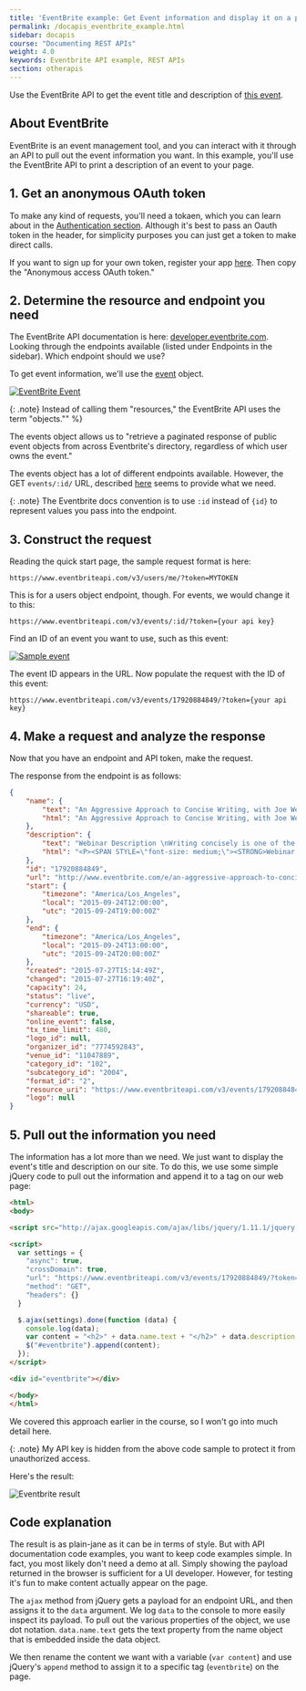 ```yaml
---
title: 'EventBrite example: Get Event information and display it on a page'
permalink: /docapis_eventbrite_example.html
sidebar: docapis
course: "Documenting REST APIs"
weight: 4.0
keywords: Eventbrite API example, REST APIs
section: otherapis
---
```


Use the EventBrite API to get the event title and description of [this event](https://www.eventbrite.com/myevent?eid=17920884849).

## About EventBrite
EventBrite is an event management tool, and you can interact with it through an API to pull out the event information you want. In this example, you'll use the EventBrite API to print a description of an event to your page.

## 1. Get an anonymous OAuth token
To make any kind of requests, you'll need a tokaen, which you can learn about in the [Authentication section](https://www.eventbrite.com/developer/v3/reference/authentication/). Although it's best to pass an Oauth token in the header, for simplicity purposes you can just get a token to make direct calls.

If you want to sign up for your own token, register your app [here](https://www.eventbrite.com/myaccount/apps/). Then copy the "Anonymous access OAuth token."

## 2. Determine the resource and endpoint you need
The EventBrite API documentation is here: [developer.eventbrite.com](https://www.eventbrite.com/developer/v3/). Looking through the endpoints available (listed under Endpoints in the sidebar). Which endpoint should we use?

To get event information, we'll use the [event](https://www.eventbrite.com/developer/v3/endpoints/events/) object.

<a href="https://www.eventbrite.com/developer/v3/endpoints/events/"><img src="images/eventsendpointeventbrite.png" alt="EventBrite Event" /></a>

{: .note}
Instead of calling them \"resources,\" the EventBrite API uses the term \"objects.\"" %}

The events object allows us to "retrieve a paginated response of public event objects from across Eventbrite's directory, regardless of which user owns the event."

The events object has a lot of different endpoints available. However, the GET `events/:id/` URL, described [here](https://www.eventbrite.com/developer/v3/endpoints/events/#ebapi-get-events-id) seems to provide what we need.

{: .note}
The Eventbrite docs convention is to use <code>:id</code> instead of <code>{id}</code> to represent values you pass into the endpoint.

## 3. Construct the request

Reading the quick start page, the sample request format is here:

```
https://www.eventbriteapi.com/v3/users/me/?token=MYTOKEN
```

This is for a users object endpoint, though. For events, we would change it to this:

```
https://www.eventbriteapi.com/v3/events/:id/?token={your api key}
```

Find an ID of an event you want to use, such as this event:

<a href="https://www.eventbrite.com/myevent?eid=17920884849"><img src="images/eventbrite_event.png" alt="Sample event" /></a>

The event ID appears in the URL. Now populate the request with the ID of this event:
```
https://www.eventbriteapi.com/v3/events/17920884849/?token={your api key}
```

## 4. Make a request and analyze the response

Now that you have an endpoint and API token, make the request.

The response from the endpoint is as follows:

```json
{
    "name": {
        "text": "An Aggressive Approach to Concise Writing, with Joe Welinske",
        "html": "An Aggressive Approach to Concise Writing, with Joe Welinske"
    },
    "description": {
        "text": "Webinar Description \nWriting concisely is one of the fundamental skills central to any mobile user assistance. The minimal screen real estate can\u2019t support large amounts of text and graphics without extensive gesturing by the users. Using small font sizes just makes the information unreadable unless the user pinches and stretches the text.   Even outside of the mobile space, your ability to streamline your content improves the likelihood it will be effectively consumed by your target audience.   This session offers a number of examples and techniques for reducing the footprint of your prose while maintaining a quality message. The examples used are in the context of mobile UA but can be applied to any technical writing situation. \nAbout Joe Welinske Joe Welinske specializes in helping your software development effort through crafted communication. The best user experience features quality words and images in the user interface. The UX of a robust product is also enhanced through comprehensive user assistance. This includes Help, wizards, FAQs, videos and much more. For over twenty-five years, Joe has been providing training, contracting, and consulting services for the software industry. Joe recently published the book, Developing User Assistance for Mobile Apps. He also teaches courses for Bellevue College, the University of California, and the University of Washington. Joe is an Associate Fellow of STC. ",
        "html": "<P><SPAN STYLE=\"font-size: medium;\"><STRONG>Webinar Description<\/STRONG><\/SPAN><\/P>\r\n<P>Writing concisely is one of the fundamental skills central to any mobile user assistance. The minimal screen real estate can\u2019t support large amounts of text and graphics without extensive gesturing by the users. Using small font sizes just makes the information unreadable unless the user pinches and stretches the text.<BR> <BR>Even outside of the mobile space, your ability to streamline your content improves the likelihood it will be effectively consumed by your target audience.<BR> <BR>This session offers a number of examples and techniques for reducing the footprint of your prose while maintaining a quality message. The examples used are in the context of mobile UA but can be applied to any technical writing situation.<\/P>\r\n<P><SPAN STYLE=\"font-size: medium;\"><STRONG>About Joe Welinske<\/STRONG><\/SPAN><BR>Joe Welinske specializes in helping your software development effort through crafted communication. The best user experience features quality words and images in the user interface. The UX of a robust product is also enhanced through comprehensive user assistance. This includes Help, wizards, FAQs, videos and much more. For over twenty-five years, Joe has been providing training, contracting, and consulting services for the software industry. Joe recently published the book, Developing User Assistance for Mobile Apps. He also teaches courses for Bellevue College, the University of California, and the University of Washington. Joe is an Associate Fellow of STC.<\/P>"
    },
    "id": "17920884849",
    "url": "http://www.eventbrite.com/e/an-aggressive-approach-to-concise-writing-with-joe-welinske-tickets-17920884849",
    "start": {
        "timezone": "America/Los_Angeles",
        "local": "2015-09-24T12:00:00",
        "utc": "2015-09-24T19:00:00Z"
    },
    "end": {
        "timezone": "America/Los_Angeles",
        "local": "2015-09-24T13:00:00",
        "utc": "2015-09-24T20:00:00Z"
    },
    "created": "2015-07-27T15:14:49Z",
    "changed": "2015-07-27T16:19:40Z",
    "capacity": 24,
    "status": "live",
    "currency": "USD",
    "shareable": true,
    "online_event": false,
    "tx_time_limit": 480,
    "logo_id": null,
    "organizer_id": "7774592843",
    "venue_id": "11047889",
    "category_id": "102",
    "subcategory_id": "2004",
    "format_id": "2",
    "resource_uri": "https://www.eventbriteapi.com/v3/events/17920884849/",
    "logo": null
}
```

## 5. Pull out the information you need
The information has a lot more than we need. We just want to display the event's title and description on our site. To do this, we use some simple jQuery code to pull out the information and append it to a tag on our web page:

```html
<html>
<body>

<script src="http://ajax.googleapis.com/ajax/libs/jquery/1.11.1/jquery.min.js"></script>

<script>
  var settings = {
    "async": true,
    "crossDomain": true,
    "url": "https://www.eventbriteapi.com/v3/events/17920884849/?token=APIKEY",
    "method": "GET",
    "headers": {}
  }

  $.ajax(settings).done(function (data) {
    console.log(data);
    var content = "<h2>" + data.name.text + "</h2>" + data.description.html;
    $("#eventbrite").append(content);
  });
</script>

<div id="eventbrite"></div>

</body>
</html>
```

We covered this approach earlier in the course, so I won't go into much detail here.

{: .note}
My API key is hidden from the above code sample to protect it from unauthorized access.

Here's the result:

<img src="images/eventbriteresultjoewelinske.png" alt="Eventbrite result" />

## Code explanation

The result is as plain-jane as it can be in terms of style. But with API documentation code examples, you want to keep code examples simple. In fact, you most likely don't need a demo at all. Simply showing the payload returned in the browser is sufficient for a UI developer. However, for testing it's fun to make content actually appear on the page.

The `ajax` method from jQuery gets a payload for an endpoint URL, and then assigns it to the `data` argument. We log `data` to the console to more easily inspect its payload. To pull out the various properties of the object, we use dot notation. `data.name.text` gets the text property from the name object that is embedded inside the data object.

We then rename the content we want with a variable (`var content`) and use jQuery's `append` method to assign it to a specific tag (`eventbrite`) on the page.
